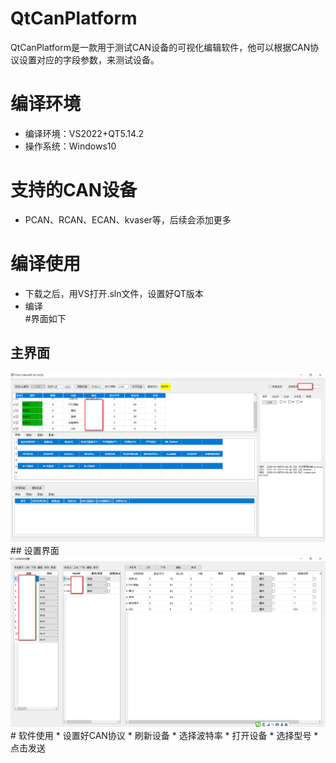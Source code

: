 #  QtCanPlatform
QtCanPlatform是一款用于测试CAN设备的可视化编辑软件，他可以根据CAN协议设置对应的字段参数，来测试设备。
# 编译环境 #
* 编译环境：VS2022+QT5.14.2 
* 操作系统：Windows10
# 支持的CAN设备  
* PCAN、RCAN、ECAN、kvaser等，后续会添加更多
# 编译使用  
* 下载之后，用VS打开.sln文件，设置好QT版本
* 编译  
#界面如下
## 主界面
<img src="pic/MainWindow.jpg">  
## 设置界面
<img src="pic/setWindows.jpg">
# 软件使用
* 设置好CAN协议
* 刷新设备
* 选择波特率
* 打开设备
* 选择型号
* 点击发送